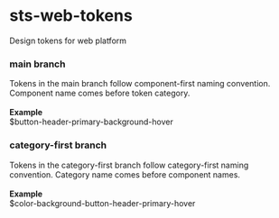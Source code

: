 # sts-web-tokens
Design tokens for web platform
### main branch
Tokens in the main branch follow component-first naming convention. Component name comes before token category.<br><br>
**Example**  
    $button-header-primary-background-hover
### category-first branch
Tokens in the category-first branch follow category-first naming convention. Category name comes before component names.<br><br>
**Example**  
    $color-background-button-header-primary-hover
